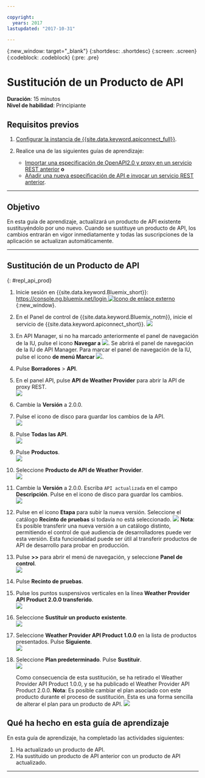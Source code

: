 ```yaml
---

copyright:
  years: 2017
lastupdated: "2017-10-31"

---
```



{:new_window: target="_blank"}
{:shortdesc: .shortdesc}
{:screen: .screen}
{:codeblock: .codeblock}
{:pre: .pre}

# Sustitución de un Producto de API
**Duración**: 15 minutos  
**Nivel de habilidad**: Principiante  


## Requisitos previos

1. [Configurar la instancia de {{site.data.keyword.apiconnect_full}}](tut_prereq_set_up_apic_instance.html).

2. Realice una de las siguientes guías de aprendizaje:
 
    - [Importar una especificación de OpenAPI2.0 y proxy en un servicio REST anterior](tut_rest_landing.html)
       **o**  
    - [Añadir una nueva especificación de API e invocar un servicio REST anterior](tut_rest_landing.html).

---
## Objetivo
En esta guía de aprendizaje, actualizará un producto de API existente sustituyéndolo por uno nuevo. Cuando se sustituye un producto de API, los cambios entrarán en vigor inmediatamente y todas las suscripciones de la aplicación se actualizan automáticamente.  


---
## Sustitución de un Producto de API
{: #repl_api_prod}

1. Inicie sesión en {{site.data.keyword.Bluemix_short}}: [https://console.ng.bluemix.net/login ![Icono de enlace externo](../../../icons/launch-glyph.svg "Icono de enlace externo")](https://console.ng.bluemix.net/login){:new_window}.

2. En el Panel de control de {{site.data.keyword.Bluemix_notm}}, inicie el servicio de {{site.data.keyword.apiconnect_short}}.
![](images/Bluemix.png)

3. En API Manager, si no ha marcado anteriormente el panel de navegación de la IU, pulse el icono **Navegar a** ![](images/navigate-to.png). Se abrirá el panel de navegación de la IU de API Manager. Para marcar el panel de navegación de la IU, pulse el icono **de menú Marcar** ![](images/pinned.png).

4. Pulse **Borradores** > **API**.

5. En el panel API, pulse **API de Weather Provider** para abrir la API de proxy REST.  
![](images/rep-api-list.png)

6. Cambie la **Versión** a 2.0.0.  

7. Pulse el icono de disco para guardar los cambios de la API.  
![](images/rep-change-version.png)

8. Pulse **Todas las API**.  
![](images/rep-all-apis.png)

9. Pulse **Productos**.  
![](images/rep-api-list-2.png)

10.	Seleccione **Producto de API de Weather Provider**.  
![](images/rep-draft-prod-list.png)

11.	Cambie la **Versión** a 2.0.0. Escriba `API actualizada` en el campo **Descripción**. Pulse en el icono de disco para guardar los cambios.  
![](images/rep-update-prod.png)

12.	Pulse en el icono **Etapa** para subir la nueva versión. Seleccione el catálogo **Recinto de pruebas** si todavía no está seleccionado.
![](images/rep-stage-prod-2.png)
    **Nota**: Es posible transferir una nueva versión a un catálogo distinto, permitiendo el control de qué audiencia de desarrolladores puede ver esta versión. Esta funcionalidad puede ser útil al transferir productos de API de desarrollo para probar en producción.

13.	Pulse **>>** para abrir el menú de navegación, y seleccione **Panel de control**.  
![](images/rep-dashboard.png)

14.	Pulse **Recinto de pruebas**.  

15.	Pulse los puntos suspensivos verticales en la línea **Weather Provider API Product 2.0.0 transferido**.  
![](images/rep-dash-prod-list-2.png)

16.	Seleccione **Sustituir un producto existente**.  
![](images/rep-replace-prod.png)

17.	Seleccione **Weather Provider API Product 1.0.0** en la lista de productos presentados. Pulse **Siguiente**.  
![](images/rep-replace-dialog.png)

18.	Seleccione **Plan predeterminado**. Pulse **Sustituir**.  
![](images/rep-replace-dialog-2.png)

    Como consecuencia de esta sustitución, se ha retirado el Weather Provider API Product 1.0.0, y se ha publicado el Weather Provider API Product 2.0.0. **Nota**: Es posible cambiar el plan asociado con este producto durante el proceso de sustitución. Esta es una forma sencilla de alterar el plan para un producto de API. ![](images/rep-prod-retired.png)


## Qué ha hecho en esta guía de aprendizaje

En esta guía de aprendizaje, ha completado las actividades siguientes:
1. Ha actualizado un producto de API.
2. Ha sustituido un producto de API anterior con un producto de API actualizado.

---












